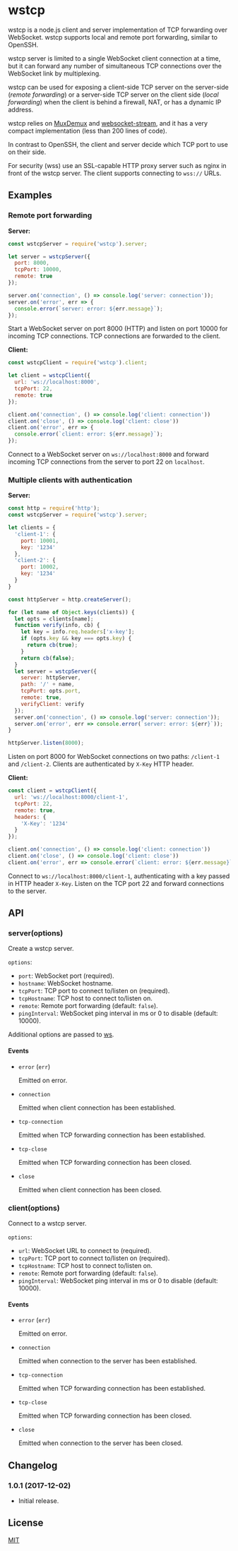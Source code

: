 wstcp
=====

wstcp is a node.js client and server implementation of TCP forwarding
over WebSocket. wstcp supports local and remote port forwarding,
similar to OpenSSH.

wstcp server is limited to a single WebSocket client connection at a time,
but it can forward any number of simultaneous TCP connections over the
WebSocket link by multiplexing.

wstcp can be used for exposing a client-side TCP server on the
server-side (*remote forwarding*) or a server-side TCP server on
the client side (*local forwarding*) when the client is behind a firewall,
NAT, or has a dynamic IP address.

wstcp relies on [MuxDemux](https://github.com/dominictarr/mux-demux)
and [websocket-stream](https://github.com/maxogden/websocket-stream),
and it has a very compact implementation (less than 200 lines of code).

In contrast to OpenSSH, the client and server decide which TCP port
to use on their side.

For security (wss) use an SSL-capable HTTP proxy server such as
nginx in front of the wstcp server. The client supports connecting 
to `wss://` URLs.

<!-- Also see [wstcp-server](https://github.com/peterkuma/wstcp-server) and
[wstcp-client](https://github.com/peterkuma/wstcp-client). -->

Examples
--------

### Remote port forwarding

**Server:**

```js
const wstcpServer = require('wstcp').server;

let server = wstcpServer({
  port: 8000,
  tcpPort: 10000,
  remote: true
});

server.on('connection', () => console.log('server: connection'));
server.on('error', err => {
  console.error(`server: error: ${err.message}`);
});
```

Start a WebSocket server on port 8000 (HTTP) and listen on port 10000 for incoming
TCP connections. TCP connections are forwarded to the client.

**Client:**

```js
const wstcpClient = require('wstcp').client;

let client = wstcpClient({
  url: 'ws://localhost:8000',
  tcpPort: 22,
  remote: true
});

client.on('connection', () => console.log('client: connection'))
client.on('close', () => console.log('client: close'))
client.on('error', err => {
  console.error(`client: error: ${err.message}`);
});
```

Connect to a WebSocket server on `ws://localhost:8000` and forward incoming
TCP connections from the server to port 22 on `localhost`.

### Multiple clients with authentication

**Server:**

```js
const http = require('http');
const wstcpServer = require('wstcp').server;

let clients = {
  'client-1': {
    port: 10001,
    key: '1234'
  },
  'client-2': {
    port: 10002,
    key: '1234'
  }
}

const httpServer = http.createServer();

for (let name of Object.keys(clients)) {
  let opts = clients[name];
  function verify(info, cb) {
    let key = info.req.headers['x-key'];
    if (opts.key && key === opts.key) {
      return cb(true);
    }
    return cb(false);
  }
  let server = wstcpServer({
    server: httpServer,
    path: '/' + name,
    tcpPort: opts.port,
    remote: true,
    verifyClient: verify
  });
  server.on('connection', () => console.log('server: connection'));
  server.on('error', err => console.error(`server: error: ${err}`));
}

httpServer.listen(8000);
```

Listen on port 8000 for WebSocket connections on two paths: `/client-1`
and `/client-2`. Clients are authenticated by `X-Key` HTTP header.

**Client:**

```js
const client = wstcpClient({
  url: 'ws://localhost:8000/client-1',
  tcpPort: 22,
  remote: true,
  headers: {
    'X-Key': '1234'
  }
});

client.on('connection', () => console.log('client: connection'))
client.on('close', () => console.log('client: close'))
client.on('error', err => console.error(`client: error: ${err.message}`));
```

Connect to `ws://localhost:8000/client-1`, authenticating with a key
passed in HTTP header `X-Key`. Listen on the TCP port 22 and forward
connections to the server.

API
---

### server(options)

Create a wstcp server.

`options`:

- `port`: WebSocket port (required).
- `hostname`: WebSocket hostname.
- `tcpPort`: TCP port to connect to/listen on (required).
- `tcpHostname`: TCP host to connect to/listen on.
- `remote`: Remote port forwarding (default: `false`).
- `pingInterval`: WebSocket ping interval in ms or 0 to disable
  (default: 10000).

Additional options are passed to
[ws](https://github.com/websockets/ws/blob/master/doc/ws.md#new-wsserveroptions-callback).

#### Events

- `error` (`err`)

    Emitted on error.

- `connection`

    Emitted when client connection has been established.

- `tcp-connection`

    Emitted when TCP forwarding connection has been established.

- `tcp-close`

    Emitted when TCP forwarding connection has been closed.

- `close`

    Emitted when client connection has been closed.

### client(options)

Connect to a wstcp server.

`options`:

- `url`: WebSocket URL to connect to (required).
- `tcpPort`: TCP port to connect to/listen on (required).
- `tcpHostname`: TCP host to connect to/listen on.
- `remote`: Remote port forwarding (default: `false`).
- `pingInterval`: WebSocket ping interval in ms or 0 to disable
  (default: 10000).

#### Events

- `error` (`err`)

    Emitted on error.

- `connection`

    Emitted when connection to the server has been established.

- `tcp-connection`

    Emitted when TCP forwarding connection has been established.

- `tcp-close`

    Emitted when TCP forwarding connection has been closed.

- `close`

    Emitted when connection to the server has been closed.

Changelog
---------

### 1.0.1 (2017-12-02)

- Initial release.

License
-------

[MIT](LICENSE.md)

